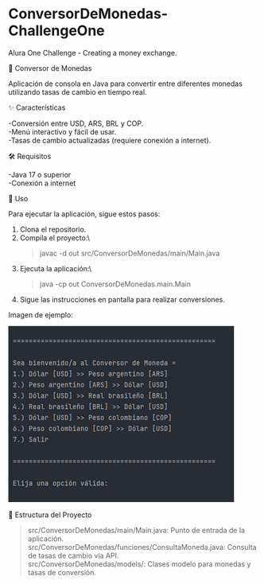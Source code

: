 # ConversorDeMonedas-ChallengeOne
Alura One Challenge - Creating a money exchange.

💱 Conversor de Monedas

Aplicación de consola en Java para convertir entre diferentes monedas utilizando tasas de cambio en tiempo real.


✨ Características

-Conversión entre USD, ARS, BRL y COP.\
-Menú interactivo y fácil de usar.\
-Tasas de cambio actualizadas (requiere conexión a internet).

🛠️ Requisitos

-Java 17 o superior\
-Conexión a internet

🚀 Uso

Para ejecutar la aplicación, sigue estos pasos:

1) Clona el repositorio.
2) Compila el proyecto:\
    >javac -d out src/ConversorDeMonedas/main/Main.java
3) Ejecuta la aplicación:\
    >java -cp out ConversorDeMonedas.main.Main
4) Sigue las instrucciones en pantalla para realizar conversiones.

Imagen de ejemplo:

![img.png](img.png)

📁 Estructura del Proyecto

>src/ConversorDeMonedas/main/Main.java: Punto de entrada de la aplicación.\
src/ConversorDeMonedas/funciones/ConsultaMoneda.java: Consulta de tasas de cambio vía API.\
src/ConversorDeMonedas/models/: Clases modelo para monedas y tasas de conversión.